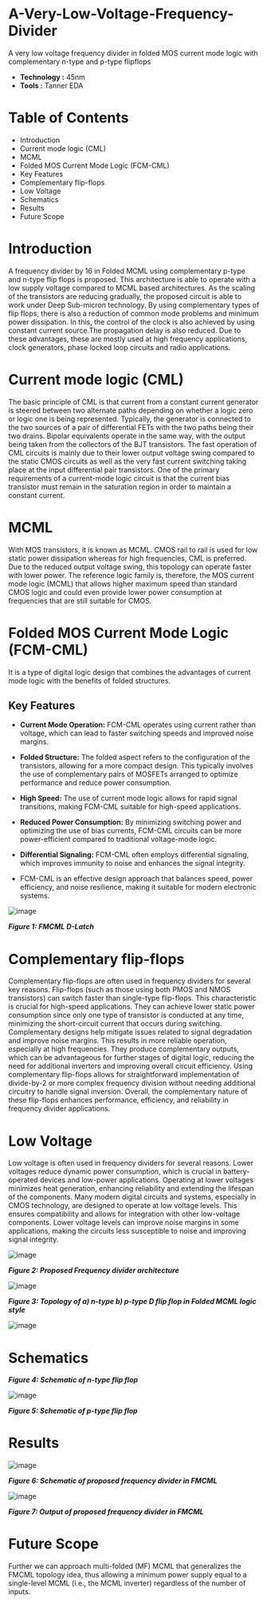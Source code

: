 # A-Very-Low-Voltage-Frequency-Divider
A very low voltage frequency divider in folded MOS current mode logic with complementary n-type and p-type flipflops

- **Technology :** 45nm
- **Tools :** Tanner EDA

# Table of Contents
- Introduction
- Current mode logic (CML)
- MCML
- Folded MOS Current Mode Logic (FCM-CML) 
- Key Features
- Complementary flip-flops
- Low Voltage
- Schematics
- Results
- Future Scope

# Introduction

A frequency divider by 16 in Folded MCML using complementary p-type and n-type flip flops is proposed. This architecture is able to operate with a low supply voltage compared to MCML based architectures. As the scaling of the transistors are reducing gradually, the proposed circuit is able to work under Deep Sub-micron technology. By using complementary types of flip flops, there is also a reduction of common mode problems and minimum power dissipation. In this, the control of the clock is also achieved by using constant current source.The propagation delay is also reduced. Due to these advantages, these are mostly used at high frequency applications, clock generators, phase locked loop circuits and radio applications.



# Current mode logic (CML)

The basic principle of CML is that current from a constant current generator is steered between two alternate paths depending on whether a logic zero or logic one is being represented. Typically, the generator is connected to the two sources of a pair of differential FETs with the two paths being their two drains. Bipolar equivalents operate in the same way, with the output being taken from the collectors of the BJT transistors. The fast operation of CML circuits is mainly due to their lower output voltage swing compared to the static CMOS circuits as well as the very fast current switching taking place at the input differential pair transistors. One of the primary requirements of a current-mode logic circuit is that the current bias transistor must remain in the saturation region in order to maintain a constant current.

# MCML
With MOS transistors, it is known as MCML. CMOS rail to rail is used for low static power dissipation whereas for high frequencies, CML is preferred. Due to the reduced output voltage swing, this topology can operate faster with lower power. The reference logic family is, therefore, the MOS current mode logic (MCML) that allows higher maximum speed than standard CMOS logic and could even provide lower power consumption at frequencies that are still suitable for CMOS.

# Folded MOS Current Mode Logic (FCM-CML) 
It is a type of digital logic design that combines the advantages of current mode logic with the benefits of folded structures.

## Key Features

- **Current Mode Operation:** FCM-CML operates using current rather than voltage, which can lead to faster switching speeds and improved noise margins.

- **Folded Structure:** The folded aspect refers to the configuration of the transistors, allowing for a more compact design. This typically involves the use of complementary pairs of MOSFETs arranged to optimize performance and reduce power consumption.
  
- **High Speed:** The use of current mode logic allows for rapid signal transitions, making FCM-CML suitable for high-speed applications.

- **Reduced Power Consumption:** By minimizing switching power and optimizing the use of bias currents, FCM-CML circuits can be more power-efficient compared to traditional voltage-mode logic.

- **Differential Signaling:** FCM-CML often employs differential signaling, which improves immunity to noise and enhances the signal integrity.

- FCM-CML is an effective design approach that balances speed, power efficiency, and noise resilience, making it suitable for modern electronic systems.

![image](https://github.com/user-attachments/assets/960c2535-1557-413f-9adf-9b1bf59f20d5)

***Figure 1: FMCML D-Latch***

# Complementary flip-flops 
Complementary flip-flops are often used in frequency dividers for several key reasons. Flip-flops (such as those using both PMOS and NMOS transistors) can switch faster than single-type flip-flops. This characteristic is crucial for high-speed applications. They can achieve lower static power consumption since only one type of transistor is conducted at any time, minimizing the short-circuit current that occurs during switching. Complementary designs help mitigate issues related to signal degradation and improve noise margins. This results in more reliable operation, especially at high frequencies. They produce complementary outputs, which can be advantageous for further stages of digital logic, reducing the need for additional inverters and improving overall circuit efficiency. Using complementary flip-flops allows for straightforward implementation of divide-by-2 or more complex frequency division without needing additional circuitry to handle signal inversion. Overall, the complementary nature of these flip-flops enhances performance, efficiency, and reliability in frequency divider applications.

# Low Voltage

Low voltage is often used in frequency dividers for several reasons. Lower voltages reduce dynamic power consumption, which is crucial in battery-operated devices and low-power applications. Operating at lower voltages minimizes heat generation, enhancing reliability and extending the lifespan of the components. Many modern digital circuits and systems, especially in CMOS technology, are designed to operate at low voltage levels. This ensures compatibility and allows for integration with other low-voltage components. Lower voltage levels can improve noise margins in some applications, making the circuits less susceptible to noise and improving signal integrity. 


![image](https://github.com/user-attachments/assets/5e6b7d26-a506-47e5-a3d4-653a5a0e0c91)

***Figure 2: Proposed Frequency divider architecture***

![image](https://github.com/user-attachments/assets/83e07b8a-873d-4809-906a-a598f88dc16b)

***Figure 3: Topology of a) n-type b) p-type D flip flop in Folded MCML logic style***

![image](https://github.com/user-attachments/assets/fb3eab5e-9f58-4990-a263-ccaee3837a27)

# Schematics

***Figure 4: Schematic of n-type flip flop***

![image](https://github.com/user-attachments/assets/a855727e-dd79-46d3-b77e-a770c62c6b85)

***Figure 5: Schematic of p-type flip flop***


# Results

![image](https://github.com/user-attachments/assets/1a03735b-e7ab-4f0b-be46-a38306eef87e)

***Figure 6: Schematic of proposed frequency divider in FMCML***

![image](https://github.com/user-attachments/assets/947aa59f-f3c6-4241-945c-9ef572d26485)

***Figure 7: Output of proposed frequency divider in FMCML***

# Future Scope
Further we can approach multi-folded (MF) MCML that generalizes the FMCML topology idea, thus allowing a minimum power supply equal to a single-level MCML (i.e., the MCML inverter) regardless of the number of inputs.






